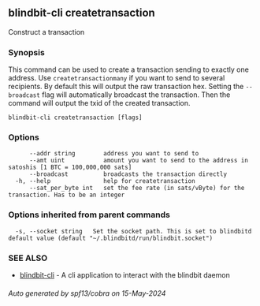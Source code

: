 ## blindbit-cli createtransaction

Construct a transaction

### Synopsis

This command can be used to create a transaction sending to exactly one address.
Use `createtransactionmany` if you want to send to several recipients.
By default this will output the raw transaction hex.
Setting the `--broadcast` flag will automatically broadcast the transaction.
Then the command will output the txid of the created transaction.

```
blindbit-cli createtransaction [flags]
```

### Options

```
      --addr string        address you want to send to
      --amt uint           amount you want to send to the address in satoshis [1 BTC = 100,000,000 sats]
      --broadcast          broadcasts the transaction directly
  -h, --help               help for createtransaction
      --sat_per_byte int   set the fee rate (in sats/vByte) for the transaction. Has to be an integer
```

### Options inherited from parent commands

```
  -s, --socket string   Set the socket path. This is set to blindbitd default value (default "~/.blindbitd/run/blindbit.socket")
```

### SEE ALSO

* [blindbit-cli](blindbit-cli.md)	 - A cli application to interact with the blindbit daemon

###### Auto generated by spf13/cobra on 15-May-2024
